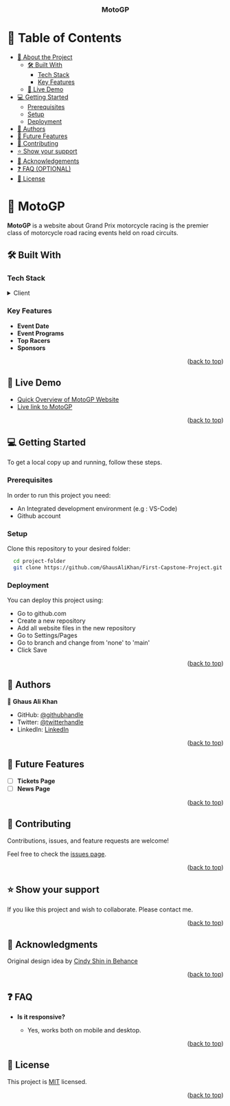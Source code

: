<a name="readme-top"></a>

<div align="center">
  <h3><b>MotoGP</b></h3>
</div>

# 📗 Table of Contents

- [📖 About the Project](#about-project)
  - [🛠 Built With](#built-with)
    - [Tech Stack](#tech-stack)
    - [Key Features](#key-features)
  - [🚀 Live Demo](#live-demo)
- [💻 Getting Started](#getting-started)
  - [Prerequisites](#prerequisites)
  - [Setup](#setup)
  - [Deployment](#deployment)
- [👥 Authors](#authors)
- [🔭 Future Features](#future-features)
- [🤝 Contributing](#contributing)
- [⭐️ Show your support](#support)
- [🙏 Acknowledgements](#acknowledgements)
- [❓ FAQ (OPTIONAL)](#faq)
- [📝 License](#license)

# 📖 MotoGP <a name="about-project"></a>

**MotoGP** is a website about Grand Prix motorcycle racing is the premier class of motorcycle road racing events held on road circuits.

## 🛠 Built With <a name="built-with"></a>

### Tech Stack <a name="tech-stack"></a>

<details>
  <summary>Client</summary>
  <ul>
    <li><a href="https://developer.mozilla.org/en-US/docs/Web/HTML">HTML</a></li>
    <li><a href="https://developer.mozilla.org/en-US/docs/Web/CSS">CSS</a></li>
      <li><a href="https://getbootstrap.com/docs/5.2/getting-started/introduction/">Bootstrap</a></li>
    <li><a href="https://developer.mozilla.org/en-US/docs/Web/javascript">JavaScript</a></li>
  </ul>
</details>

### Key Features <a name="key-features"></a>

- **Event Date**
- **Event Programs**
- **Top Racers**
- **Sponsors**

<p align="right">(<a href="#readme-top">back to top</a>)</p>

## 🚀 Live Demo <a name="live-demo"></a>

- [Quick Overview of MotoGP Website](https://www.loom.com/share/054022105061481ca6bf69e8b01780ee?sid=8b35b57e-8776-4618-9217-058011a33c0e)
- [Live link to MotoGP](https://ghausalikhan.github.io/First-Capstone-Project/)

<p align="right">(<a href="#readme-top">back to top</a>)</p>

## 💻 Getting Started <a name="getting-started"></a>

To get a local copy up and running, follow these steps.

### Prerequisites

In order to run this project you need:

- An Integrated development environment (e.g : VS-Code)
- Github account

### Setup

Clone this repository to your desired folder:

```sh
  cd project-folder
  git clone https://github.com/GhausAliKhan/First-Capstone-Project.git
```

### Deployment

You can deploy this project using:

- Go to github.com
- Create a new repository
- Add all website files in the new repository
- Go to Settings/Pages
- Go to branch and change from 'none' to 'main'
- Click Save

<p align="right">(<a href="#readme-top">back to top</a>)</p>

## 👥 Authors <a name="authors"></a>

👤 **Ghaus Ali Khan**

- GitHub: [@githubhandle](https://github.com/GhausAliKhan)
- Twitter: [@twitterhandle](https://twitter.com/GhausKhann)
- LinkedIn: [LinkedIn](https://www.linkedin.com/in/ghaus-ali-khan-2a48aa256/)

<p align="right">(<a href="#readme-top">back to top</a>)</p>

## 🔭 Future Features <a name="future-features"></a>

- [ ] **Tickets Page**
- [ ] **News Page**

<p align="right">(<a href="#readme-top">back to top</a>)</p>

## 🤝 Contributing <a name="contributing"></a>

Contributions, issues, and feature requests are welcome!

Feel free to check the [issues page](../../issues/).

<p align="right">(<a href="#readme-top">back to top</a>)</p>

## ⭐️ Show your support <a name="support"></a>

If you like this project and wish to collaborate. Please contact me.

<p align="right">(<a href="#readme-top">back to top</a>)</p>

## 🙏 Acknowledgments <a name="acknowledgements"></a>

Original design idea by <a href="https://www.behance.net/adagio07">Cindy Shin in Behance</a>

<p align="right">(<a href="#readme-top">back to top</a>)</p>

## ❓ FAQ <a name="faq"></a>

- **Is it responsive?**

  - Yes, works both on mobile and desktop.

<p align="right">(<a href="#readme-top">back to top</a>)</p>

## 📝 License <a name="license"></a>

This project is [MIT](./LICENSE) licensed.

<p align="right">(<a href="#readme-top">back to top</a>)</p>
